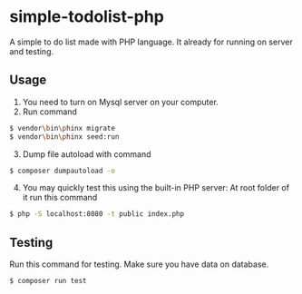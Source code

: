 # simple-todolist-php
A simple to do list made with PHP language.
It already for running on server and testing.

## Usage

1. You need to turn on Mysql server on your computer.
2. Run command

```bash
$ vendor\bin\phinx migrate
$ vendor\bin\phinx seed:run
```

3. Dump file autoload with command

```bash
$ composer dumpautoload -o
```

4. You may quickly test this using the built-in PHP server:
At root folder of it run this command

```bash
$ php -S localhost:8080 -t public index.php
```

## Testing

Run this command for testing. Make sure you have data on database.

```bash
$ composer run test
```
